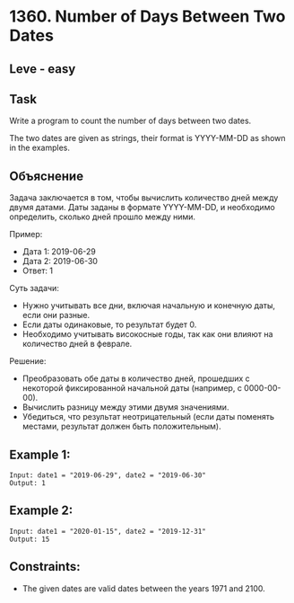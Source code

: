 # 1360. Number of Days Between Two Dates


## Leve - easy


## Task
Write a program to count the number of days between two dates.

The two dates are given as strings, their format is YYYY-MM-DD as shown in the examples.


## Объяснение
Задача заключается в том, чтобы вычислить количество дней между двумя датами. 
Даты заданы в формате YYYY-MM-DD, и необходимо определить, сколько дней прошло между ними.

Пример:
- Дата 1: 2019-06-29
- Дата 2: 2019-06-30
- Ответ: 1

Суть задачи:
- Нужно учитывать все дни, включая начальную и конечную даты, если они разные.
- Если даты одинаковые, то результат будет 0.
- Необходимо учитывать високосные годы, так как они влияют на количество дней в феврале.

Решение:
- Преобразовать обе даты в количество дней, прошедших с некоторой фиксированной начальной даты (например, с 0000-00-00).
- Вычислить разницу между этими двумя значениями.
- Убедиться, что результат неотрицательный (если даты поменять местами, результат должен быть положительным).


## Example 1:
```
Input: date1 = "2019-06-29", date2 = "2019-06-30"
Output: 1
```


## Example 2:
```
Input: date1 = "2020-01-15", date2 = "2019-12-31"
Output: 15
```


## Constraints:
- The given dates are valid dates between the years 1971 and 2100.